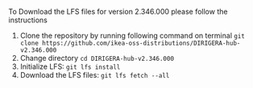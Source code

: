 To Download the LFS files for version 2.346.000 please follow the instructions

1. Clone the repository by running following command on terminal `git clone https://github.com/ikea-oss-distributions/DIRIGERA-hub-v2.346.000`
2. Change directory `cd DIRIGERA-hub-v2.346.000`
3. Initialize LFS: `git lfs install`
4. Download the LFS files: `git lfs fetch --all`
